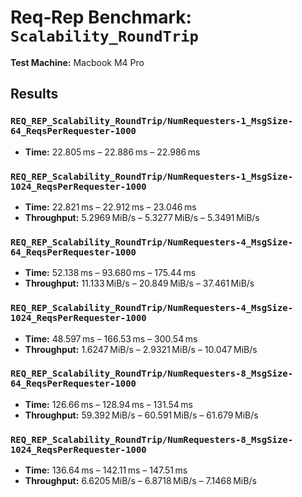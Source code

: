 # Req‑Rep Benchmark: `Scalability_RoundTrip`

**Test Machine:** Macbook M4 Pro

## Results

### `REQ_REP_Scalability_RoundTrip/NumRequesters-1_MsgSize-64_ReqsPerRequester-1000`

* **Time:** 22.805 ms – 22.886 ms – 22.986 ms

### `REQ_REP_Scalability_RoundTrip/NumRequesters-1_MsgSize-1024_ReqsPerRequester-1000`

* **Time:** 22.821 ms – 22.912 ms – 23.046 ms
* **Throughput:** 5.2969 MiB/s – 5.3277 MiB/s – 5.3491 MiB/s

### `REQ_REP_Scalability_RoundTrip/NumRequesters-4_MsgSize-64_ReqsPerRequester-1000`

* **Time:** 52.138 ms – 93.680 ms – 175.44 ms
* **Throughput:** 11.133 MiB/s – 20.849 MiB/s – 37.461 MiB/s

### `REQ_REP_Scalability_RoundTrip/NumRequesters-4_MsgSize-1024_ReqsPerRequester-1000`

* **Time:** 48.597 ms – 166.53 ms – 300.54 ms
* **Throughput:** 1.6247 MiB/s – 2.9321 MiB/s – 10.047 MiB/s

### `REQ_REP_Scalability_RoundTrip/NumRequesters-8_MsgSize-64_ReqsPerRequester-1000`

* **Time:** 126.66 ms – 128.94 ms – 131.54 ms
* **Throughput:** 59.392 MiB/s – 60.591 MiB/s – 61.679 MiB/s

### `REQ_REP_Scalability_RoundTrip/NumRequesters-8_MsgSize-1024_ReqsPerRequester-1000`

* **Time:** 136.64 ms – 142.11 ms – 147.51 ms
* **Throughput:** 6.6205 MiB/s – 6.8718 MiB/s – 7.1468 MiB/s
